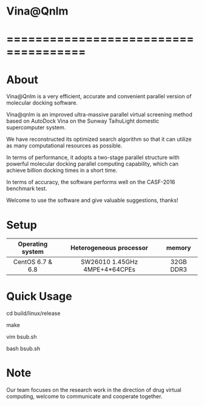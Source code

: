 # Vina@Qnlm
# =====================================

# About

Vina@Qnlm is a very efficient, accurate and convenient parallel version of molecular docking software.

Vina@qnlm is an improved ultra-massive parallel virtual screening method based on AutoDock Vina on the Sunway TaihuLight domestic supercomputer system. 

We have reconstructed its optimized search algorithm so that it can utilize as many computational resources as possible. 

In terms of performance, it adopts a two-stage parallel structure with powerful molecular docking parallel computing capability, which can achieve billion docking times in a short time. 

In terms of accuracy, the software performs well on the CASF-2016 benchmark test. 

Welcome to use the software and give valuable suggestions, thanks!

# Setup

| Operating system       | Heterogeneous processor        | memory             |
|:----------------------:|:------------------------------:|:------------------:|
|CentOS 6.7 & 6.8        | SW26010 1.45GHz 4MPE+4*64CPEs  | 32GB DDR3          |

# Quick Usage

cd build/linux/release

make 

vim bsub.sh

bash bsub.sh

# Note

Our team focuses on the research work in the direction of drug virtual computing, welcome to communicate and cooperate together.
